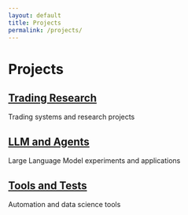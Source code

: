 ```yaml
---
layout: default
title: Projects
permalink: /projects/
---
```


# Projects

<div class="project-list">
  <div class="project-item">
    <h2><a href="/projects/trading-research/">Trading Research</a></h2>
    <p>Trading systems and research projects</p>
  </div>
  
  <div class="project-item">
    <h2><a href="/projects/LLM/">LLM and Agents</a></h2>
    <p>Large Language Model experiments and applications</p>
  </div>
  
  <div class="project-item">
    <h2><a href="/projects/toolsandtests/">Tools and Tests</a></h2>
    <p>Automation and data science tools</p>
  </div>
</div>
